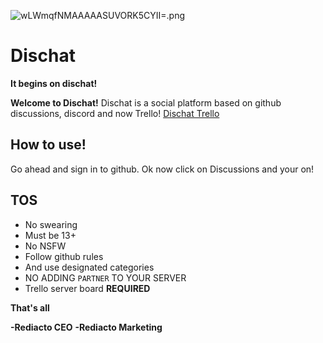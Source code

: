 ![wLWmqfNMAAAAASUVORK5CYII=.png](https://github.com/YunikiSlayer/Dischat/assets/64114458/a64a9361-4dad-47b8-834d-e44d36d6cc33)
# Dischat
**It begins on dischat!**

**Welcome to Dischat!**
Dischat is a social platform based on
github discussions, discord and now Trello!
[Dischat Trello](https://trello.com/b/Rlf9DsXy/dischatcom)

## How to use! 
Go ahead and sign in to github. 
Ok now click on Discussions and your on!


## TOS
   * No swearing
   * Must be 13+
   * No NSFW
   * Follow github rules
   * And use designated categories
   * NO ADDING `PARTNER` TO YOUR SERVER
   * Trello server board **REQUIRED**

**That's all**

**-Rediacto CEO**
**-Rediacto Marketing**


